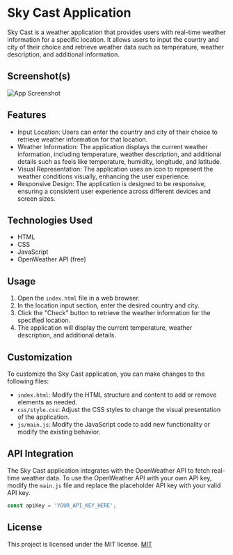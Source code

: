 # Sky Cast Application

Sky Cast is a weather application that provides users with real-time weather information for a specific location. It allows users to input the country and city of their choice and retrieve weather data such as temperature, weather description, and additional information.

## Screenshot(s)

![App Screenshot](https://i.ibb.co/MZvm7bb/pika-1687515915610-1x.png)


## Features

- Input Location: Users can enter the country and city of their choice to retrieve weather information for that location.
- Weather Information: The application displays the current weather information, including temperature, weather description, and additional details such as feels like temperature, humidity, longitude, and latitude.
- Visual Representation: The application uses an icon to represent the weather conditions visually, enhancing the user experience.
- Responsive Design: The application is designed to be responsive, ensuring a consistent user experience across different devices and screen sizes.

## Technologies Used

- HTML
- CSS
- JavaScript
- OpenWeather API (free)

## Usage

1. Open the `index.html` file in a web browser.
2. In the location input section, enter the desired country and city.
3. Click the "Check" button to retrieve the weather information for the specified location.
4. The application will display the current temperature, weather description, and additional details.

## Customization

To customize the Sky Cast application, you can make changes to the following files:

- `index.html`: Modify the HTML structure and content to add or remove elements as needed.
- `css/style.css`: Adjust the CSS styles to change the visual presentation of the application.
- `js/main.js`: Modify the JavaScript code to add new functionality or modify the existing behavior.

## API Integration

The Sky Cast application integrates with the OpenWeather API to fetch real-time weather data. To use the OpenWeather API with your own API key, modify the `main.js` file and replace the placeholder API key with your valid API key.

```javascript
const apiKey = 'YOUR_API_KEY_HERE';
```

## License

This project is licensed under the MIT license. [MIT](https://choosealicense.com/licenses/mit/)
